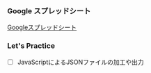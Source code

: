### Google スプレッドシート<br>
[Googleスプレッドシート](https://docs.google.com/spreadsheets/d/1v9TcKycZjfXPtw6e96it1HwRt6SQNr4cD7YN6aI3dyE/edit#gid=0)<br>

### Let's Practice<br>
- [ ] JavaScriptによるJSONファイルの加工や出力
